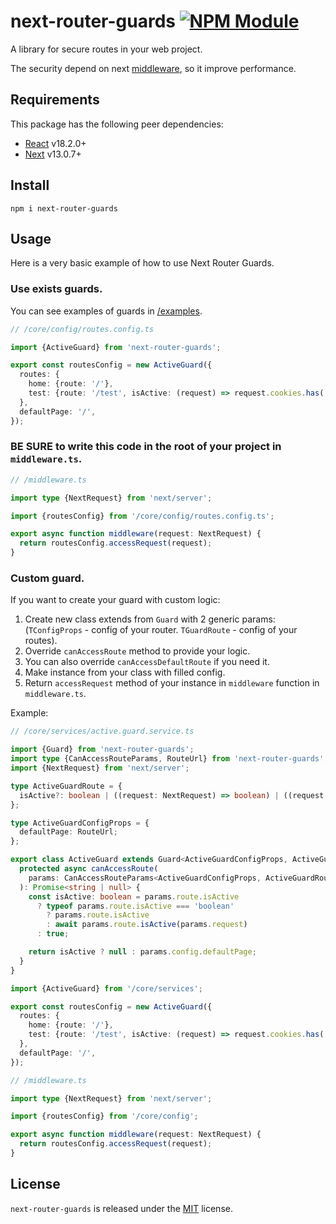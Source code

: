 # next-router-guards [![NPM Module](https://img.shields.io/npm/v/form-data.svg)](https://www.npmjs.com/package/next-router-guards)

A library for secure routes in your web project.

The security depend on next [middleware](https://nextjs.org/docs/advanced-features/middleware), so it improve performance.

## Requirements

This package has the following peer dependencies:

- [React](https://reactjs.org/) v18.2.0+
- [Next](https://nextjs.org/) v13.0.7+

## Install
```
npm i next-router-guards
```

## Usage
Here is a very basic example of how to use Next Router Guards.

### Use exists guards.
You can see examples of guards in [/examples](https://github.com/makskiyko/next-router-guards/exmaples).

```ts
// /core/config/routes.config.ts

import {ActiveGuard} from 'next-router-guards';

export const routesConfig = new ActiveGuard({
  routes: {
    home: {route: '/'},
    test: {route: '/test', isActive: (request) => request.cookies.has('is_testing_user')},
  },
  defaultPage: '/',
});
```

### BE SURE to write this code in the root of your project in `middleware.ts`.
```ts
// /middleware.ts

import type {NextRequest} from 'next/server';

import {routesConfig} from '/core/config/routes.config.ts';

export async function middleware(request: NextRequest) {
  return routesConfig.accessRequest(request);
}
```

### Custom guard.
If you want to create your guard with custom logic:

1. Create new class extends from `Guard` with 2 generic params: (`TConfigProps` - config of your router. `TGuardRoute` - config of your routes).
2. Override `canAccessRoute` method to provide your logic.
3. You can also override `canAccessDefaultRoute` if you need it.
4. Make instance from your class with filled config.
5. Return `accessRequest` method of your instance in `middleware` function in `middleware.ts`.

Example:
```ts
// /core/services/active.guard.service.ts

import {Guard} from 'next-router-guards';
import type {CanAccessRouteParams, RouteUrl} from 'next-router-guards';
import {NextRequest} from 'next/server';

type ActiveGuardRoute = {
  isActive?: boolean | ((request: NextRequest) => boolean) | ((request: NextRequest) => Promise<boolean>);
};

type ActiveGuardConfigProps = {
  defaultPage: RouteUrl;
};

export class ActiveGuard extends Guard<ActiveGuardConfigProps, ActiveGuardRoute> {
  protected async canAccessRoute(
    params: CanAccessRouteParams<ActiveGuardConfigProps, ActiveGuardRoute>,
  ): Promise<string | null> {
    const isActive: boolean = params.route.isActive
      ? typeof params.route.isActive === 'boolean'
        ? params.route.isActive
        : await params.route.isActive(params.request)
      : true;

    return isActive ? null : params.config.defaultPage;
  }
}
```
```ts
import {ActiveGuard} from '/core/services';

export const routesConfig = new ActiveGuard({
  routes: {
    home: {route: '/'},
    test: {route: '/test', isActive: (request) => request.cookies.has('is_testing_user')},
  },
  defaultPage: '/',
});
```
```ts
// /middleware.ts

import type {NextRequest} from 'next/server';

import {routesConfig} from '/core/config';

export async function middleware(request: NextRequest) {
  return routesConfig.accessRequest(request);
}
```

## License
`next-router-guards` is released under the [MIT](License) license.